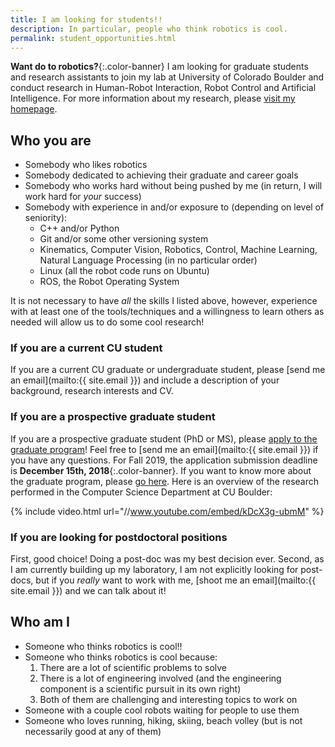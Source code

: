```yaml
---
title: I am looking for students!!
description: In particular, people who think robotics is cool.
permalink: student_opportunities.html
---
```


**Want do to robotics?**{:.color-banner}
I am looking for graduate students and research assistants to join my lab at University of Colorado Boulder and conduct research in Human-Robot Interaction, Robot Control and Artificial Intelligence. For more information about my research, please [visit my homepage](/).

## Who you are

 * Somebody who likes robotics
 * Somebody dedicated to achieving their graduate and career goals
 * Somebody who works hard without being pushed by me (in return, I will work hard for _your_ success)
 * Somebody with experience in and/or exposure to (depending on level of seniority):
   * C++ and/or Python
   * Git and/or some other versioning system
   * Kinematics, Computer Vision, Robotics, Control, Machine Learning, Natural Language Processing (in no particular order)
   * Linux (all the robot code runs on Ubuntu)
   * ROS, the Robot Operating System

It is not necessary to have _all_ the skills I listed above, however, experience with at least one of the tools/techniques and a willingness to learn others as needed will allow us to do some cool research!

### If you are a current CU student

If you are a current CU graduate or undergraduate student, please [send me an email](mailto:{{ site.email }}) and include a description of your background, research interests and CV. ​

### If you are a prospective graduate student

If you are a prospective graduate student (PhD or MS), please [apply to the graduate program](https://www.colorado.edu/cs/apply/graduate-admissions)! Feel free to [send me an email](mailto:{{ site.email }}) if you have any questions.
For Fall 2019, the application submission deadline is **December 15th, 2018**{:.color-banner}.
If you want to know more about the graduate program, please [go here](https://www.colorado.edu/cs/apply/graduate-admissions). Here is an overview of the research performed in the Computer Science Department at CU Boulder:

{% include video.html url="//www.youtube.com/embed/kDcX3g-ubmM" %}

### If you are looking for postdoctoral positions

First, good choice! Doing a post-doc was my best decision ever.
Second, as I am currently building up my laboratory, I am not explicitly looking for post-docs, but if you _really_ want to work with me, [shoot me an email](mailto:{{ site.email }}) and we can talk about it!

## Who am I

 * Someone who thinks robotics is cool!!
 * Someone who thinks robotics is cool because:
   1. There are a lot of scientific problems to solve
   2. There is a lot of engineering involved (and the engineering component is a scientific pursuit in its own right)
   3. Both of them are challenging and interesting topics to work on
 * Someone with a couple cool robots waiting for people to use them
 * Someone who loves running, hiking, skiing, beach volley (but is not necessarily good at any of them)




